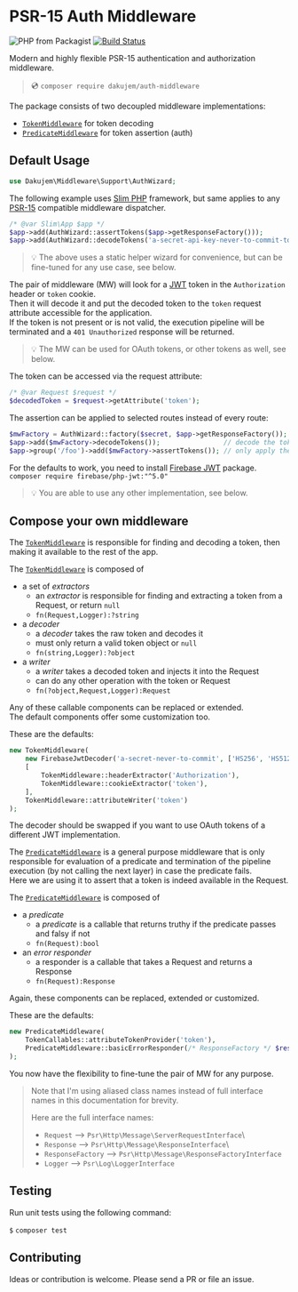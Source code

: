 # PSR-15 Auth Middleware

![PHP from Packagist](https://img.shields.io/packagist/php-v/dakujem/auth-middleware)
[![Build Status](https://travis-ci.org/dakujem/auth-middleware.svg?branch=master)](https://travis-ci.org/dakujem/auth-middleware)

Modern and highly flexible PSR-15 authentication and authorization middleware.

> 💿 `composer require dakujem/auth-middleware`


The package consists of two decoupled middleware implementations:
- [`TokenMiddleware`] for token decoding
- [`PredicateMiddleware`] for token assertion (auth)


## Default Usage

```php
use Dakujem\Middleware\Support\AuthWizard;
```

The following example uses [Slim PHP](https://www.slimframework.com) framework,
but same applies to any [PSR-15](https://www.php-fig.org/psr/psr-15/) compatible middleware dispatcher.
```php
/* @var Slim\App $app */
$app->add(AuthWizard::assertTokens($app->getResponseFactory()));
$app->add(AuthWizard::decodeTokens('a-secret-api-key-never-to-commit-to-a-repo'));
```
> 💡 The above uses a static helper wizard for convenience, but can be fine-tuned for any use case, see below.

The pair of middleware (MW) will look for a [JWT](https://jwt.io/introduction/)
token in the `Authorization` header or `token` cookie.\
Then it will decode it and put the decoded token to the `token` request attribute accessible for the application.\
If the token is not present or is not valid, the execution pipeline will be terminated
and a `401 Unauthorized` response will be returned.

> 💡 The MW can be used for OAuth tokens, or other tokens as well, see below.

The token can be accessed via the request attribute:
```php
/* @var Request $request */
$decodedToken = $request->getAttribute('token');
```

The assertion can be applied to selected routes instead of every route:
```php
$mwFactory = AuthWizard::factory($secret, $app->getResponseFactory());
$app->add($mwFactory->decodeTokens());                // decode the token for all routes, but
$app->group('/foo')->add($mwFactory->assertTokens()); // only apply the assertion for selected ones
```

For the defaults to work, you need to install [Firebase JWT](https://github.com/firebase/php-jwt) package.\
`composer require firebase/php-jwt:"^5.0"`

> 💡 You are able to use any other implementation, see below.


## Compose your own middleware

The [`TokenMiddleware`] is responsible for finding and decoding a token,
then making it available to the rest of the app.

The [`TokenMiddleware`] is composed of
- a set of _extractors_
    - an _extractor_ is responsible for finding and extracting a token from a Request, or return `null`
    - `fn(Request,Logger):?string`
- a _decoder_
    - a _decoder_ takes the raw token and decodes it
    - must only return a valid token object or `null`
    - `fn(string,Logger):?object`
- a _writer_
    - a _writer_ takes a decoded token and injects it into the Request
    - can do any other operation with the token or Request
    - `fn(?object,Request,Logger):Request`

Any of these callable components can be replaced or extended.\
The default components offer some customization too.

These are the defaults:
```php
new TokenMiddleware(
    new FirebaseJwtDecoder('a-secret-never-to-commit', ['HS256', 'HS512', 'HS384']),
    [
        TokenMiddleware::headerExtractor('Authorization'),
        TokenMiddleware::cookieExtractor('token'),
    ],
    TokenMiddleware::attributeWriter('token')
);
```
The decoder should be swapped if you want to use OAuth tokens of a different JWT implementation.


The [`PredicateMiddleware`] is a general purpose middleware that is only responsible for evaluation of a predicate and
termination of the pipeline execution (by not calling the next layer) in case the predicate fails.\
Here we are using it to assert that a token is indeed available in the Request.

The [`PredicateMiddleware`] is composed of
- a _predicate_
    - a _predicate_ is a callable that returns truthy if the predicate passes and falsy if not
    - `fn(Request):bool`
- an _error responder_
    - a responder is a callable that takes a Request and returns a Response
    - `fn(Request):Response`

Again, these components can be replaced, extended or customized.

These are the defaults:
```php
new PredicateMiddleware(
    TokenCallables::attributeTokenProvider('token'),
    PredicateMiddleware::basicErrorResponder(/* ResponseFactory */ $responseFactory, 401)
);
```

You now have the flexibility to fine-tune the pair of MW for any purpose.

>
> Note that I'm using aliased class names instead of full interface names in this documentation for brevity.
>
> Here are the full interface names:
> - `Request` --> `Psr\Http\Message\ServerRequestInterface`\
> - `Response` --> `Psr\Http\Message\ResponseInterface`\
> - `ResponseFactory` --> `Psr\Http\Message\ResponseFactoryInterface`
> - `Logger` --> `Psr\Log\LoggerInterface`
>


## Testing

Run unit tests using the following command:

`$` `composer test`


## Contributing

Ideas or contribution is welcome. Please send a PR or file an issue.



[`TokenMiddleware`]: src/TokenMiddleware.php
[`PredicateMiddleware`]: src/PredicateMiddleware.php

